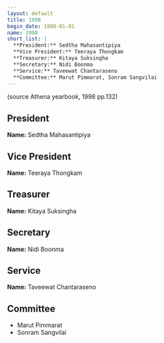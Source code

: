 ```yaml
---
layout: default
title: 1998
begin_date: 1998-01-01
name: 1998
short_list: |
  **President:** Sedtha Mahasantipiya  
  **Vice President:** Teeraya Thongkam  
  **Treasurer:** Kitaya Suksingha  
  **Secretary:** Nidi Boonma  
  **Service:** Taveewat Chan­taraseno  
  **Committee:** Marut Pimmarat, Sonram Sangvilai  
---
```


(source Athena yearbook, 1998 pp.132)

## President

**Name:** Sedtha Mahasantipiya  

## Vice President

**Name:** Teeraya Thongkam  

## Treasurer

**Name:** Kitaya Suksingha  

## Secretary

**Name:** Nidi Boonma  

## Service

**Name:** Taveewat Chan­taraseno  

## Committee

- Marut Pimmarat
- Sonram Sangvilai
